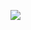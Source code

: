 ![](https://github-readme-stats.vercel.app/api?username=mkinana&show_icons=true&theme=transparent&show=reviews,discussions_started,discussions_answered,prs_merged,prs_merged_percentage&hide_border=true&border_radius=0&include_all_commits=true&number_format=long)
